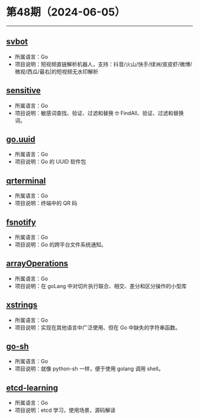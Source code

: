 # 第48期（2024-06-05）

---
## [svbot](https://github.com/assimon/svbot)
- 所属语言：Go
- 项目说明：短视频直链解析机器人，支持：抖音/火山/快手/绿洲/皮皮虾/微博/微视/西瓜/最右|的短视频无水印解析

## [sensitive](https://github.com/importcjj/sensitive)
- 所属语言：Go
- 项目说明：敏感词查找、验证、过滤和替换 🤓 FindAll、验证、过滤和替换词。

## [go.uuid](https://github.com/satori/go.uuid)
- 所属语言：Go
- 项目说明：Go 的 UUID 软件包

## [qrterminal](https://github.com/mdp/qrterminal)
- 所属语言：Go
- 项目说明：终端中的 QR 码

## [fsnotify](https://github.com/fsnotify/fsnotify)
- 所属语言：Go
- 项目说明：Go 的跨平台文件系统通知。

## [arrayOperations](https://github.com/adam-hanna/arrayOperations)
- 所属语言：Go
- 项目说明：在 goLang 中对切片执行联合、相交、差分和区分操作的小型库

## [xstrings](https://github.com/huandu/xstrings)
- 所属语言：Go
- 项目说明：实现在其他语言中广泛使用、但在 Go 中缺失的字符串函数。

## [go-sh](https://github.com/codeskyblue/go-sh)
- 所属语言：Go
- 项目说明：就像 python-sh 一样，便于使用 golang 调用 shell。

## [etcd-learning](https://github.com/boilingfrog/etcd-learning)
- 所属语言：Go
- 项目说明：etcd 学习，使用场景，源码解读
